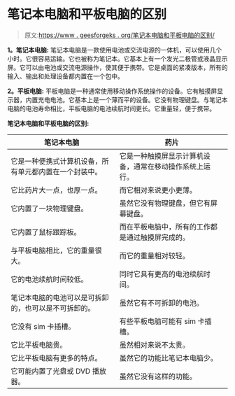 # 笔记本电脑和平板电脑的区别

> 原文:[https://www . geesforgeks . org/笔记本电脑和平板电脑的区别/](https://www.geeksforgeeks.org/difference-between-laptop-and-tablet/)

**1。笔记本电脑:**
笔记本电脑是一款使用电池或交流电源的一体机，可以使用几个小时。它很容易运输。它也被称为笔记本。它基本上有一个发光二极管或液晶显示屏。它可以由电池或交流电源操作，使其便于携带。它是桌面的紧凑版本，所有的输入、输出和处理设备都内置在一个包中。

**2。平板电脑:**
平板电脑是一种通常使用移动操作系统操作的设备。它有触摸屏显示器，内置充电电池。它基本上是一个薄而平的设备。它没有物理键盘。与笔记本电脑的电池寿命相比，平板电脑的电池续航时间更长。它重量轻，便于携带。

**笔记本电脑和平板电脑的区别:**

<center>

| 笔记本电脑 | 药片 |
| --- | --- |
| 它是一种便携式计算机设备，所有单元都内置在一个封装中。 | 它是一种触摸屏显示计算机设备，通常在移动操作系统上运行。 |
| 它比药片大一点，也厚一点。 | 而它相对来说更小更薄。 |
| 它内置了一块物理键盘。 | 虽然它没有物理键盘，但它有屏幕键盘。 |
| 它内置了鼠标跟踪板。 | 而在平板电脑中，所有的工作都是通过触摸屏完成的。 |
| 与平板电脑相比，它的重量很大。 | 而它的重量相对较轻。 |
| 它的电池续航时间较低。 | 同时它具有更高的电池续航时间。 |
| 笔记本电脑的电池可以是可拆卸的，也可以是不可拆卸的。 | 虽然它有不可拆卸的电池。 |
| 它没有 sim 卡插槽。 | 有些平板电脑可能有 sim 卡插槽。 |
| 它比平板电脑贵。 | 虽然相对来说不太贵。 |
| 它比平板电脑有更多的特点。 | 虽然它的功能比笔记本电脑少。 |
| 它可能内置了光盘或 DVD 播放器。 | 虽然它没有这样的功能。 |

</center>